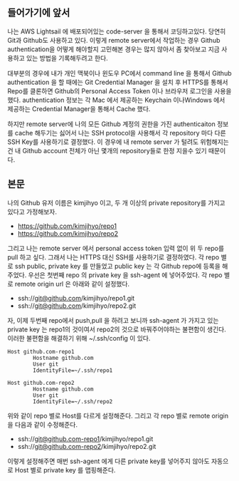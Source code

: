 
## 들어가기에 앞서


나는 AWS Lightsail 에 배포되어있는 code-server 을 통해서 코딩하고있다. 당연히 Git과 Github도 사용하고 있다. 이렇게 remote server에서 작업하는 경우 Github  authentication을 어떻게 해야할지 고민해본 경우는 많지 않아서 좀 찾아보고 지금 사용하고 있는 방법을 기록해두려고 한다.  


대부분의 경우에 내가 개인 맥북이나 윈도우 PC에서 command line 을 통해서 Github authentication 을 할 때에는 Git Credential Manager 을 설치 후 HTTPS를 통해서 Repo를 클론하면 Github의 Personal Access Token 이나 브라우저 로그인을 사용을 했다. authentication 정보는 각 Mac 에서 제공하는 Keychain 이나Windows 에서 제공하는 Credential Manager을 통해서 Cache 했다. 


하지만 remote server에 나의 모든 Github 계정의 권한을 가진 authenticaiton 정보를 cache 해두기는 싫어서 나는 SSH protocol을 사용해서 각 repository 마다 다른 SSH Key를 사용하기로 결정했다. 이 경우에 내 remote server 가 털려도 위험해지는건 내 Github account 전체가 아닌 몇개의 repository들로 한정 지을수 있기 때문이다.


## 본문


나의 Github 유저 이름은 kimjihyo 이고, 두 개 이상의 private repository를 가지고 있다고 가정해보자. 

- https://github.com/kimjihyo/repo1
- https://github.com/kimjihyo/repo2

그리고 나는 remote server 에서 personal access token 입력 없이 위 두 repo를 pull 하고 싶다. 그래서 나는 HTTPS 대신 SSH를 사용하기로 결정하였다. 각 repo 별로 ssh public, private key 를 만들었고 public key 는 각 Github repo에 등록을 해주었다. 우선은 첫번째 repo 의 private key 을 ssh-agent 에 넣어주었다. 각 repo 별로 remote origin url 은 아래와 같이 설정했다.

- ssh://git@github.com/kimjihyo/repo1.git
- ssh://git@github.com/kimjihyo/repo2.git

자, 이제 두번째 repo에서 push,pull 을 하려고 보니까 ssh-agent 가 가지고 있는 private key 는 repo1의 것이여서 repo2의 것으로 바꿔주어야하는 불편함이 생긴다. 이러한 불편함을 해결하기 위해 ~/.ssh/config 이 있다.


```plain text
Host github.com-repo1
        Hostname github.com
        User git
        IdentityFile=~/.ssh/repo1

Host github.com-repo2
        Hostname github.com
        User git
        IdentityFile=~/.ssh/repo2
```


위와 같이 repo 별로 Host를 다르게 설정해준다. 그리고 각 repo 별로 remote origin 을 다음과 같이 수정해준다.

- ssh://git@github.com-repo1/kimjihyo/repo1.git
- ssh://git@github.com-repo2/kimjihyo/repo2.git

이렇게 설정해주면 매번 ssh-agent 에게 다른 private key를 넣어주지 않아도 자동으로 Host 별로 private key 를 맵핑해준다.

